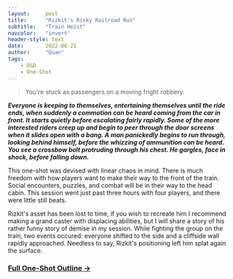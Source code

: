 ```yaml
---
layout:     post
title:      "Rizkit's Risky Railroad Run"
subtitle:   "Train Heist"
navcolor:   "invert"
header-style: text
date:       2022-08-21
author:     "Quan"
tags:
    - D&D
    - One-Shot
---
```


> You're stuck as passengers on a moving fright robbery.

***Everyone is keeping to themselves, entertaining themselves until the ride ends, when suddenly a commotion can be heard coming from the car in front. It starts quietly before escalating fairly rapidly. Some of the more interested riders creep up and begin to peer through the door screens when it slides open with a bang. A man panickedly begins to run through, looking behind himself, before the whizzing of ammunition can be heard. You see a crossbow bolt protruding through his chest. He gargles, face in shock, before falling down.***

This one-shot was devised with linear chaos in mind. There is much freedom with how players want to make their way to the front of the train. Social encounters, puzzles, and combat will be in their way to the head cabin. This session went just past three hours with four players, and there were little still beats.

Rizkit's asset has been lost to time, if you wish to recreate him I recommend making a grand caster with displacing abilities, but I will share a story of his rather funny story of demise in my session. While fighting the group on the train, two events occured: everyone shifted to the side and a cliffside wall rapidly approached. Needless to say, Rizkit's positioning left him splat again the surface.

### [Full One-Shot Outline →](https://docs.google.com/document/d/e/2PACX-1vQgjrV8BUGQ52tdSW7WgJi9eL38Lepb7ivcY7XVrwpJX3juZ6j5Sx7yEbBT2vDY8jUCFfncxrlIs6JE/pub) <!-- Link to full story -->